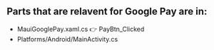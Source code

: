 ## Parts that are relavent for Google Pay are in:
- MauiGooglePay.xaml.cs :point_right: PayBtn_Clicked
- Platforms/Android/MainActivity.cs
